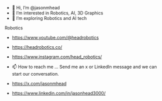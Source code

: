 - 👋 Hi, I’m @jasonmhead
- 👀 I’m interested in Robotics, AI, 3D Graphics 
- 🌱 I’m exploring Robotics and AI tech


Robotics
 - https://www.youtube.com/@headrobotics
 - https://headrobotics.co/
 - https://www.instagram.com/head_robotics/



- 📫 How to reach me ...
Send me an x or LinkedIn message and we can start our conversation.
 - https://x.com/jasonmhead
 - https://www.linkedin.com/in/jasonhead3000/
